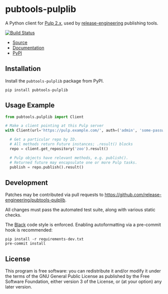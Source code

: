 pubtools-pulplib
================

A Python client for [Pulp 2.x](https://pulpproject.org/), used by
[release-engineering](https://github.com/release-engineering) publishing tools.

[![Build Status](https://github.com/release-engineering/pubtools-pulplib/actions/workflows/tox-test.yml/badge.svg)](https://github.com/release-engineering/pubtools-pulplib/actions/workflows/tox-test.yml)

- [Source](https://github.com/release-engineering/pubtools-pulplib)
- [Documentation](https://release-engineering.github.io/pubtools-pulplib/)
- [PyPI](https://pypi.org/project/pubtools-pulplib)


Installation
------------

Install the `pubtools-pulplib` package from PyPI.

```
pip install pubtools-pulplib
```


Usage Example
-------------

```python
from pubtools.pulplib import Client

# Make a client pointing at this Pulp server
with Client(url='https://pulp.example.com/', auth=('admin', 'some-password')) as client:

  # Get a particular repo by ID.
  # All methods return Future instances; .result() blocks
  repo = client.get_repository('zoo').result()

  # Pulp objects have relevant methods, e.g. publish().
  # Returned future may encapsulate one or more Pulp tasks.
  publish = repo.publish().result()
```

Development
-----------

Patches may be contributed via pull requests to
https://github.com/release-engineering/pubtools-pulplib.

All changes must pass the automated test suite, along with various static
checks.

The [Black](https://black.readthedocs.io/) code style is enforced.
Enabling autoformatting via a pre-commit hook is recommended:

```
pip install -r requirements-dev.txt
pre-commit install
```

License
-------

This program is free software: you can redistribute it and/or modify
it under the terms of the GNU General Public License as published by
the Free Software Foundation, either version 3 of the License, or
(at your option) any later version.
